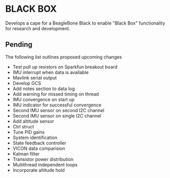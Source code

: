 
BLACK BOX
=========

Develops a cape for a BeagleBone Black to enable "Black 
Box" functionality for research and development. 


Pending
-------
The following list outlines proposed upcoming changes 
<ul>
  <li>Test pull up resistors on Sparkfun breakout board</li>
  <li>IMU interrupt when data is available</li>
  <li>Mavlink serial output</li>
  <li>Develop GCS</li>
  <li>Add notes section to data log</li>
  <li>Add warning for missed timing on thread</li>
  <li>IMU convergence on start up</li>
  <li>IMU indicator for successful convergence</li>
  <li>Second IMU sensor on second I2C channel</li>
  <li>Second IMU sensor on single I2C channel</li>
  <li>Add altitude sensor</li>
  <li>Ctrl struct</li>
  <li>Tune PID gains</li>
  <li>System identification</li>
  <li>State feedback controller</li>
  <li>VICON data comparision</li>
  <li>Kalman filter</li>
  <li>Transistor power distribution</li> 
  <li>Multithread independent loops</li>
  <li>Incorporate altitude hold</li> 
</ul>



